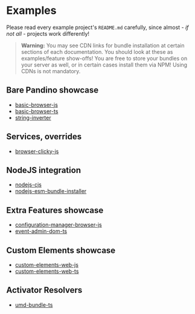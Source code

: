 # Examples

Please read every example project's `README.md` carefully, since almost _- if not all -_ projects work differently!

> **Warning:** You may see CDN links for bundle installation at certain sections of each documentation.
You should look at these as examples/feature show-offs! You are free to store your bundles on your server as well,
or in certain cases install them via NPM! Using CDNs is not mandatory.

## Bare Pandino showcase

- [basic-browser-js](./basic-browser-js)
- [basic-browser-ts](./basic-browser-ts)
- [string-inverter](./string-inverter)

## Services, overrides
- [browser-clicky-js](./browser-clicky-js)

## NodeJS integration

- [nodejs-cjs](./nodejs-cjs)
- [nodejs-esm-bundle-installer](./nodejs-esm-bundle-installer)
 
## Extra Features showcase

- [configuration-manager-browser-js](./configuration-manager-browser-js)
- [event-admin-dom-ts](./event-admin-dom-ts)

## Custom Elements showcase

- [custom-elements-web-js](./custom-elements-web-js)
- [custom-elements-web-ts](./custom-elements-web-ts)

## Activator Resolvers

- [umd-bundle-ts](./umd-bundle-ts)
